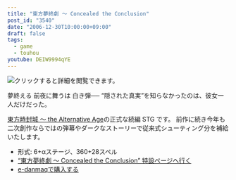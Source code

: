 ```yaml
---
title: "東方夢終劇 ～ Concealed the Conclusion"
post_id: "3540"
date: "2006-12-30T10:00:00+09:00"
draft: false
tags:
  - game
  - touhou
youtube: DEIW9994qYE
---
```


![クリックすると詳細を閲覧できます。](https://danmaq.com/image/thd/thc1.jpg)

夢終える 前夜に舞うは 白き弾──
“隠された真実”を知らなかったのは、彼女一人だけだった。

[東方時封城 ～ the Alternative Age](https://danmaq.com/!/thA/)の正式な続編 STG です。
前作に続き今年も二次創作ならではの弾幕やダークなストーリーで従来式シューティング分を補給いたします。

* 形式: 6+αステージ、360+28スペル
* [“東方夢終劇 ～ Concealed the Conclusion” 特設ページへ行く](https://danmaq.com/!/thC/)
* [e-danmaqで購入する](http://e.danmaq.com/)

